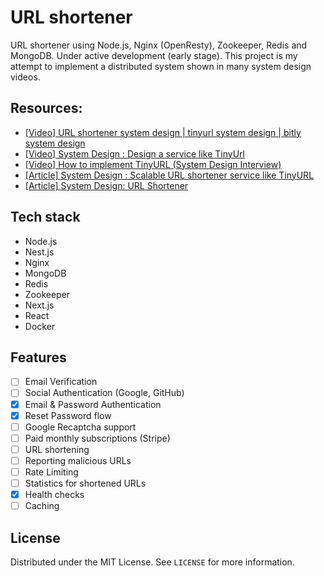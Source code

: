 # URL shortener
URL shortener using Node.js, Nginx (OpenResty), Zookeeper, Redis and MongoDB. Under active development (early stage). This project is my attempt to implement a distributed system shown in many system design videos.

## Resources:
- [[Video] URL shortener system design | tinyurl system design | bitly system design](https://www.youtube.com/watch?v=JQDHz72OA3c)
- [[Video] System Design : Design a service like TinyUrl](https://www.youtube.com/watch?v=fMZMm_0ZhK4)
- [[Video] How to implement TinyURL (System Design Interview)](https://www.youtube.com/watch?v=eCLqmPBIEYs)
- [[Article] System Design : Scalable URL shortener service like TinyURL](https://medium.com/@sandeep4.verma/system-design-scalable-url-shortener-service-like-tinyurl-106f30f23a82)
- [[Article] System Design: URL Shortener](https://dev.to/karanpratapsingh/system-design-url-shortener-10i5)

<!-- <img width="800" src="https://user-images.githubusercontent.com/43048524/207808313-00e73b70-32f6-4725-b7d1-75f960950aa8.jpg" alt="zookeeper giga chad" /> -->

## Tech stack
- Node.js
- Nest.js
- Nginx
- MongoDB
- Redis
- Zookeeper
- Next.js
- React
- Docker

## Features
- [ ] Email Verification
- [ ] Social Authentication (Google, GitHub)
- [x] Email & Password Authentication
- [x] Reset Password flow
- [ ] Google Recaptcha support
- [ ] Paid monthly subscriptions (Stripe)
- [ ] URL shortening
- [ ] Reporting malicious URLs
- [ ] Rate Limiting
- [ ] Statistics for shortened URLs
- [x] Health checks
- [ ] Caching

## License
Distributed under the MIT License. See `LICENSE` for more information.
